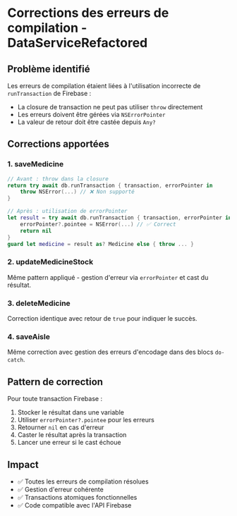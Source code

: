 # Corrections des erreurs de compilation - DataServiceRefactored

## Problème identifié

Les erreurs de compilation étaient liées à l'utilisation incorrecte de `runTransaction` de Firebase :
- La closure de transaction ne peut pas utiliser `throw` directement
- Les erreurs doivent être gérées via `NSErrorPointer`
- La valeur de retour doit être castée depuis `Any?`

## Corrections apportées

### 1. saveMedicine
```swift
// Avant : throw dans la closure
return try await db.runTransaction { transaction, errorPointer in
    throw NSError(...) // ❌ Non supporté
}

// Après : utilisation de errorPointer
let result = try await db.runTransaction { transaction, errorPointer in
    errorPointer?.pointee = NSError(...) // ✅ Correct
    return nil
}
guard let medicine = result as? Medicine else { throw ... }
```

### 2. updateMedicineStock
Même pattern appliqué - gestion d'erreur via `errorPointer` et cast du résultat.

### 3. deleteMedicine
Correction identique avec retour de `true` pour indiquer le succès.

### 4. saveAisle
Même correction avec gestion des erreurs d'encodage dans des blocs `do-catch`.

## Pattern de correction

Pour toute transaction Firebase :
1. Stocker le résultat dans une variable
2. Utiliser `errorPointer?.pointee` pour les erreurs
3. Retourner `nil` en cas d'erreur
4. Caster le résultat après la transaction
5. Lancer une erreur si le cast échoue

## Impact

- ✅ Toutes les erreurs de compilation résolues
- ✅ Gestion d'erreur cohérente
- ✅ Transactions atomiques fonctionnelles
- ✅ Code compatible avec l'API Firebase